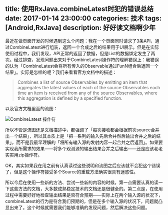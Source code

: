 title: 使用RxJava.combineLatest时犯的错误总结
date: 2017-01-14 23:00:00
categories: 技术
tags: [Android,RxJava]
description: 好好读文档啊少年
---

最近在做页面开发的时候遇到这么个问题：我在一个页面同时请求了3条API，通过CombineLatest进行组装，返回一个合成之后的结果用于UI展示。但是在实际使用过程中，我们发现，API正常的返回了数据，但是List的数据绑定发生了两次。经过排查，发现问题出来对于CombineLatest操作符的理解错误上：我错误的认为「CombineLatest会将所有传入的Observable通过FunN组合后返回一个结果」。实际是怎样的呢？我们来看看官方文档中的描述：

> Combines a list of source Observables by emitting an item that aggregates the latest values of each of the source Observables each time an item is received from any of the source Observables, where this aggregation is defined by a specified function.

以及官方文档里面的流图：

![](http://pn0uv0rw1.bkt.clouddn.com/2017-01-14-%E5%B1%8F%E5%B9%95%E5%BF%AB%E7%85%A7%202017-01-15%2000.15.53.png "CombineLatest 操作符")

所以不管是流图还是文档描述中，都强调了「每次接收都会根据前次source合并出一个结果」，所以其本质上是「把一系列的输入先后合并然后输出合并之后的结果」，而不是我最早理解的「将所有输入源的发射内容一起合并之后返回」。如果要实现我所需求的效果——将多个观测源的输出结果合并之后输出——还是应该老老实实用zip操作符。

OK，其实如果我在用之前有认真读过这些说明和流图之后应该就不会犯这个错误了，但是这个操作符接受多个Source的重载方法确实很具有迷惑性。

所以今后在使用一些新的方法、尝试一些新的内容的时候，第一点需要认真的读一下这些方法的文档，大多数成熟稳定技术的文档还是很健全的。第二点是，在使用过程中需要好好地检查输出结果是否符合预期——实际上在两个输入源的状况下，combineLatest的行为是符合我们预期的，但是在多个输入源的状况下，问题就凸显出来了。这个时候就需要我们能够准确的发现问题，然后解决这些问题。
